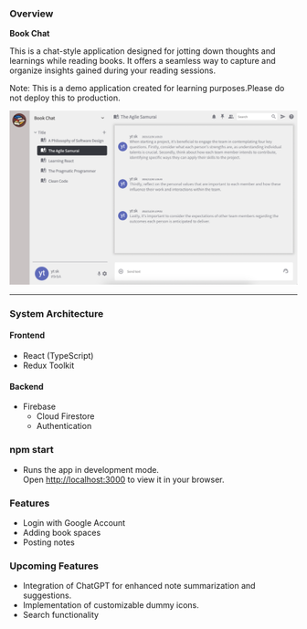 ### Overview

**Book Chat**

This is a chat-style application designed for jotting down thoughts and learnings while reading books. It offers a seamless way to capture and organize insights gained during your reading sessions.

Note: This is a demo application created for learning purposes.Please do not deploy this to production.

![app](./app-image.png)

<!-- ![login](./login-image.png) -->

---

### System Architecture

#### Frontend

- React (TypeScript)
- Redux Toolkit

#### Backend

- Firebase
  - Cloud Firestore
  - Authentication

### npm start

- Runs the app in development mode.\
  Open [http://localhost:3000](http://localhost:3000) to view it in your browser.

### Features

- Login with Google Account
- Adding book spaces
- Posting notes

### Upcoming Features

- Integration of ChatGPT for enhanced note summarization and suggestions.
- Implementation of customizable dummy icons.
- Search functionality
